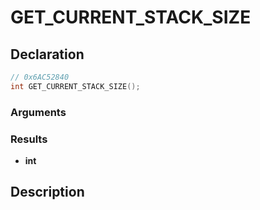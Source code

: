 # GET_CURRENT_STACK_SIZE

## Declaration
```cpp
// 0x6AC52840
int GET_CURRENT_STACK_SIZE();
```

### Arguments

### Results
- **int**

## Description

